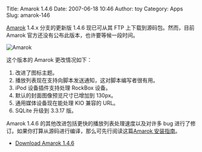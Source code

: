 Title: Amarok 1.4.6
Date: 2007-06-18 10:46
Author: toy
Category: Apps
Slug: amarok-146

[Amarok](http://amarok.kde.org/) 1.4.x 分支的更新版 1.4.6 现已可从其 FTP
上下载到源码包。然而，目前 Amarok
官方还没有公布此版本，也许要等候一段时间。

![Amarok](http://i.linuxtoy.org/i/logo/amarok.png)

这个版本的 Amarok 更改情况如下：

1.  改进了图标主题。
2.  播放列表现在支持向脚本发送通知，这对脚本编写者很有用。
3.  iPod 设备插件支持处理 RockBox 设备。
4.  默认的封面图像预览尺寸已增加到 130px。
5.  通用媒体设备现在能处理 KIO 兼容的 URL。
6.  SQLite 升级到 3.3.17 版。

Amarok 1.4.6 的其他改进包括更快的播放列表处理速度以及对许多 bug
进行了修订。如果你打算从源码进行编译，那么可先行阅读这篇[Amarok
安装指南](http://amarok.kde.org/Install_Guide)。

- [Download Amarok
1.4.6](ftp://ftp.kde.org/pub/kde/stable/amarok/1.4.6/src/)
